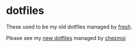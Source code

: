 # dotfiles

These used to be my old dotfiles managed by [fresh](https://github.com/freshshell/fresh).

Please see my [new dotfiles](https://github.com/akatov/dotfiles) managed by [chezmoi](https://github.com/twpayne/chezmoi)
